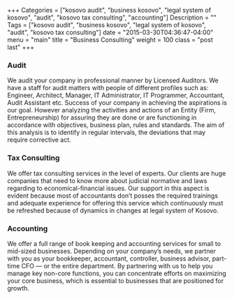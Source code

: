 +++
Categories = ["kosovo audit", "business kosovo", "legal system of kosovo", "audit", "kosovo tax consulting", "accounting"]
Description = ""
Tags = ["kosovo audit", "business kosovo", "legal system of kosovo", "audit", "kosovo tax consulting"]
date = "2015-03-30T04:36:47-04:00"
menu = "main"
title = "Business Consulting"
weight = 100
class = "post last"
+++
### Audit
We audit your company in professional manner by Licensed Auditors. We have a staff for audit matters with people of different profiles such as: 
Engineer, Architect, Manager, IT Administrator, IT Programmer, Accountant, Audit Assistant etc.
Success of your company in achieving the aspirations is our goal. However analyzing the activities and actions of an Entity (Firm, Entrepreneurship) for assuring 
they are done or are functioning in accordance with objectives, business plan, rules and standards. The aim of this analysis is to identify in regular intervals, the deviations that may require corrective act.

### Tax Consulting
We offer tax consulting services in the level of experts. Our clients are huge companies that need to know more about judicial normative and laws regarding 
to economical-financial issues. Our support in this aspect is evident because most of accountants don’t posses the required trainings and adequate experience for 
offering this service which continuously must be refreshed  because of dynamics in changes at legal system of Kosovo.

### Accounting
We offer a full range of book keeping and accounting services for small to mid-sized businesses. Depending on your company’s needs, we partner with you as your bookkeeper, accountant, controller, business advisor, part-time CFO — or the entire department.
By partnering with us to help you manage key non-core functions, you can concentrate efforts on maximizing your core business, which is essential to businesses that are 
positioned for growth. 

